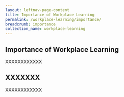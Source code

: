 ```yaml
---
layout: leftnav-page-content
title: Importance of Workplace Learning
permalink: /workplace-learning/importance/
breadcrumb: importance
collection_name: workplace-learning
---
```


## **Importance of Workplace Learning**

XXXXXXXXXXXX

## **XXXXXXX**

XXXXXXXXXXXX
